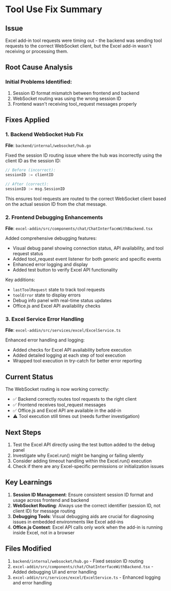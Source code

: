 # Tool Use Fix Summary

## Issue
Excel add-in tool requests were timing out - the backend was sending tool requests to the correct WebSocket client, but the Excel add-in wasn't receiving or processing them.

## Root Cause Analysis

### Initial Problems Identified:
1. Session ID format mismatch between frontend and backend
2. WebSocket routing was using the wrong session ID
3. Frontend wasn't receiving tool_request messages properly

## Fixes Applied

### 1. Backend WebSocket Hub Fix
**File**: `backend/internal/websocket/hub.go`

Fixed the session ID routing issue where the hub was incorrectly using the client ID as the session ID:

```go
// Before (incorrect):
sessionID := clientID  

// After (correct):
sessionID := msg.SessionID
```

This ensures tool requests are routed to the correct WebSocket client based on the actual session ID from the chat message.

### 2. Frontend Debugging Enhancements
**File**: `excel-addin/src/components/chat/ChatInterfaceWithBackend.tsx`

Added comprehensive debugging features:
- Visual debug panel showing connection status, API availability, and tool request status
- Added tool_request event listener for both generic and specific events
- Enhanced error logging and display
- Added test button to verify Excel API functionality

Key additions:
- `lastToolRequest` state to track tool requests
- `toolError` state to display errors
- Debug info panel with real-time status updates
- Office.js and Excel API availability checks

### 3. Excel Service Error Handling
**File**: `excel-addin/src/services/excel/ExcelService.ts`

Enhanced error handling and logging:
- Added checks for Excel API availability before execution
- Added detailed logging at each step of tool execution
- Wrapped tool execution in try-catch for better error reporting

## Current Status

The WebSocket routing is now working correctly:
- ✅ Backend correctly routes tool requests to the right client
- ✅ Frontend receives tool_request messages
- ✅ Office.js and Excel API are available in the add-in
- ⚠️ Tool execution still times out (needs further investigation)

## Next Steps

1. Test the Excel API directly using the test button added to the debug panel
2. Investigate why Excel.run() might be hanging or failing silently
3. Consider adding timeout handling within the Excel.run() execution
4. Check if there are any Excel-specific permissions or initialization issues

## Key Learnings

1. **Session ID Management**: Ensure consistent session ID format and usage across frontend and backend
2. **WebSocket Routing**: Always use the correct identifier (session ID, not client ID) for message routing
3. **Debugging Tools**: Visual debugging aids are crucial for diagnosing issues in embedded environments like Excel add-ins
4. **Office.js Context**: Excel API calls only work when the add-in is running inside Excel, not in a browser

## Files Modified

1. `backend/internal/websocket/hub.go` - Fixed session ID routing
2. `excel-addin/src/components/chat/ChatInterfaceWithBackend.tsx` - Added debugging UI and error handling
3. `excel-addin/src/services/excel/ExcelService.ts` - Enhanced logging and error handling